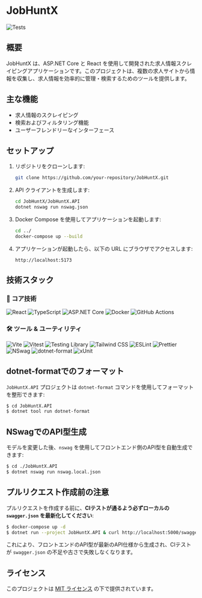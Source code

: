 # JobHuntX

![Tests](https://github.com/ryotaro-tanaka/JobHuntX/actions/workflows/ci.yml/badge.svg)

## 概要
JobHuntX は、ASP.NET Core と React を使用して開発された求人情報スクレイピングアプリケーションです。このプロジェクトは、複数の求人サイトから情報を収集し、求人情報を効率的に管理・検索するためのツールを提供します。

## 主な機能
- 求人情報のスクレイピング
- 検索およびフィルタリング機能
- ユーザーフレンドリーなインターフェース

## セットアップ
1. リポジトリをクローンします:
    ```bash
    git clone https://github.com/your-repository/JobHuntX.git
    ```
2. API クライアントを生成します:
    ```bash
    cd JobHuntX/JobHuntX.API
    dotnet nswag run nswag.json
    ```
3. Docker Compose を使用してアプリケーションを起動します:
    ```bash
    cd ../
    docker-compose up --build
    ```
4. アプリケーションが起動したら、以下の URL にブラウザでアクセスします:
    ```
    http://localhost:5173
    ```

## 技術スタック

### 🧱 コア技術

![React](https://img.shields.io/badge/React--blue?logo=react&logoColor=white)
![TypeScript](https://img.shields.io/badge/TypeScript--blue?logo=typescript&logoColor=white)
![ASP.NET Core](https://img.shields.io/badge/ASP.NET%20Core--blue?logo=dotnet&logoColor=white)
![Docker](https://img.shields.io/badge/Docker--blue?logo=docker&logoColor=white)
![GitHub Actions](https://img.shields.io/badge/GitHub%20Actions--blue?logo=githubactions&logoColor=white)

### 🛠️ ツール & ユーティリティ

![Vite](https://img.shields.io/badge/Vite--blue?logo=vite&logoColor=white)
![Vitest](https://img.shields.io/badge/Vitest--blue?logo=vitest&logoColor=white)
![Testing Library](https://img.shields.io/badge/Testing%20Library--blue?logo=testinglibrary&logoColor=white)
![Tailwind CSS](https://img.shields.io/badge/Tailwind%20CSS--blue?logo=tailwindcss&logoColor=white)
![ESLint](https://img.shields.io/badge/ESLint--blue?logo=eslint&logoColor=white)
![Prettier](https://img.shields.io/badge/Prettier--blue?logo=prettier&logoColor=white)
![NSwag](https://img.shields.io/badge/NSwag--blue?logo=openapiinitiative&logoColor=white)
![dotnet-format](https://img.shields.io/badge/dotnet%20format--blue?logo=dotnet&logoColor=white)
![xUnit](https://img.shields.io/badge/xUnit--blue?logo=.net&logoColor=white)

## dotnet-formatでのフォーマット

`JobHuntX.API` プロジェクトは `dotnet-format` コマンドを使用してフォーマットを整形できます:

```bash
$ cd JobHuntX.API
$ dotnet tool run dotnet-format
```

## NSwagでのAPI型生成

モデルを変更した後、`nswag` を使用してフロントエンド側のAPI型を自動生成できます:

```bash
$ cd ./JobHuntX.API
$ dotnet nswag run nswag.local.json
```

## プルリクエスト作成前の注意

プルリクエストを作成する前に、**CIテストが通るよう必ずローカルの `swagger.json` を最新化してください**:

```bash
$ docker-compose up -d
$ dotnet run --project JobHuntX.API & curl http://localhost:5000/swagger/v1/swagger.json > JobHuntX.API/swagger.json
```

これにより、フロントエンドのAPI型が最新のAPI仕様から生成され、CIテストが `swagger.json` の不足や古さで失敗しなくなります。

## ライセンス
このプロジェクトは [MIT ライセンス](./LICENSE) の下で提供されています。

